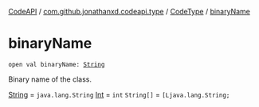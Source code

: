 [CodeAPI](../../index.md) / [com.github.jonathanxd.codeapi.type](../index.md) / [CodeType](index.md) / [binaryName](.)

# binaryName

`open val binaryName: `[`String`](https://kotlinlang.org/api/latest/jvm/stdlib/kotlin/-string/index.html)

Binary name of the class.

[String](https://kotlinlang.org/api/latest/jvm/stdlib/kotlin/-string/index.html) = `java.lang.String`
[Int](https://kotlinlang.org/api/latest/jvm/stdlib/kotlin/-int/index.html) = `int`
`String[]` = `[Ljava.lang.String;`

